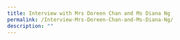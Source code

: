 ```yaml
---
title: Interview with Mrs Doreen Chan and Ms Diana Ng
permalink: /Interview-Mrs-Doreen-Chan-and-Ms-Diana-Ng/
description: ""
---
```


